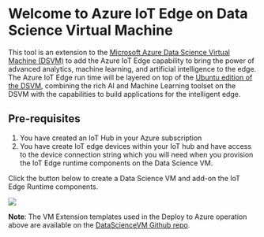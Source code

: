 # Welcome to Azure IoT Edge on Data Science Virtual Machine

This tool is an extension to the [Microsoft Azure Data Science Virtual Machine (DSVM)](http://aka.ms/dsvm) to add the Azure IoT Edge capability to bring the power of advanced analytics, machine learning, and artificial intelligence to the edge. The Azure IoT Edge run time will be layered on top of the [Ubuntu edition of the DSVM](http://aka.ms/dsvm/ubuntu),  combining the rich AI and Machine Learning toolset on the DSVM with the capabilities to build applications for the intelligent edge. 



## Pre-requisites
1. You have created an IoT Hub in your Azure subscription
2. You have create IoT edge devices within your IoT hub and have access to the device connection string which you will need when you provision the IoT Edge runtime components on the Data Science VM. 

Click the button below to create a Data Science VM and add-on the IoT Edge Runtime components.

<a href="https://portal.azure.com/#create/Microsoft.Template/uri/https%3A%2F%2Fraw.githubusercontent.com%2FAzure%2FDataScienceVM%2Fmaster%2FExtensions%2FIoTEdge%2Fazuredeploy.json" target="_blank">
    <img src="http://azuredeploy.net/deploybutton.png"/>
</a>


**Note**: The VM Extension templates used in the Deploy to Azure operation above are available on the [DataScienceVM Github repo](https://github.com/Azure/DataScienceVM/tree/master/Extensions/IoTEdge). 
